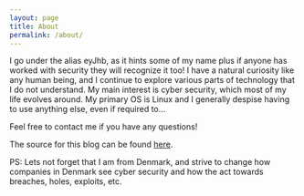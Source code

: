 ```yaml
---
layout: page
title: About
permalink: /about/
---
```


I go under the alias eyJhb, as it hints some of my name plus if anyone has worked with security they will recognize it too!
I have a natural curiosity like any human being, and I continue to explore various parts of technology that I do not understand.
My main interest is cyber security, which most of my life evolves around.
My primary OS is Linux and I generally despise having to use anything else, even if required to...

Feel free to contact me if you have any questions!

The source for this blog can be found [here][blog-src].

PS: Lets not forget that I am from Denmark, and strive to change how companies in Denmark see cyber security and how the act towards breaches, holes, exploits, etc.

[blog-src]: https://github.com/eyJhb/eyjhb.github.io
